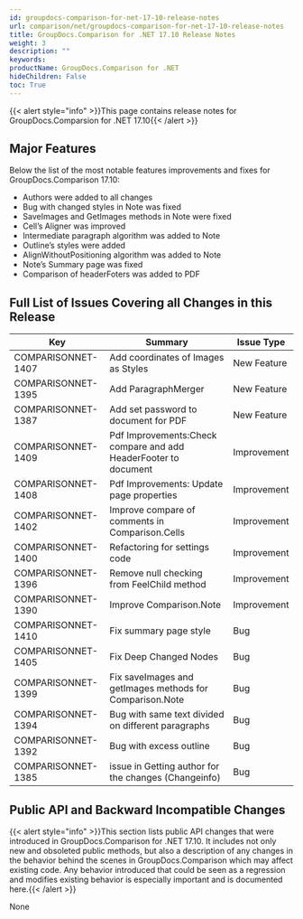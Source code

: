 ```yaml
---
id: groupdocs-comparison-for-net-17-10-release-notes
url: comparison/net/groupdocs-comparison-for-net-17-10-release-notes
title: GroupDocs.Comparison for .NET 17.10 Release Notes
weight: 3
description: ""
keywords:
productName: GroupDocs.Comparison for .NET
hideChildren: False
toc: True
---
```


{{< alert style="info" >}}This page contains release notes for GroupDocs.Comparsion for .NET 17.10{{< /alert >}}

## Major Features

Below the list of the most notable features improvements and fixes for GroupDocs.Comparison 17.10:

- Authors were added to all changes
- Bug with changed styles in Note was fixed
- SaveImages and GetImages methods in Note were fixed
- Cell’s Aligner was improved
- Intermediate paragraph algorithm was added to Note
- Outline’s styles were added
- AlignWithoutPositioning algorithm was added to Note
- Note’s Summary page was fixed
- Comparison of headerFoters was added to PDF

## Full List of Issues Covering all Changes in this Release

| Key                | Summary                                                         | Issue Type  |
| ------------------ | --------------------------------------------------------------- | ----------- |
| COMPARISONNET-1407 | Add coordinates of Images as Styles                             | New Feature |
| COMPARISONNET-1395 | Add ParagraphMerger                                             | New Feature |
| COMPARISONNET-1387 | Add set password to document for PDF                            | New Feature |
| COMPARISONNET-1409 | Pdf Improvements:Check compare and add HeaderFooter to document | Improvement |
| COMPARISONNET-1408 | Pdf Improvements: Update page properties                        | Improvement |
| COMPARISONNET-1402 | Improve compare of comments in Comparison.Cells                 | Improvement |
| COMPARISONNET-1400 | Refactoring for settings code                                   | Improvement |
| COMPARISONNET-1396 | Remove null checking from FeelChild method                      | Improvement |
| COMPARISONNET-1390 | Improve Comparison.Note                                         | Improvement |
| COMPARISONNET-1410 | Fix summary page style                                          | Bug         |
| COMPARISONNET-1405 | Fix Deep Changed Nodes                                          | Bug         |
| COMPARISONNET-1399 | Fix saveImages and getImages methods for Comparison.Note        | Bug         |
| COMPARISONNET-1394 | Bug with same text divided on different paragraphs              | Bug         |
| COMPARISONNET-1392 | Bug with excess outline                                         | Bug         |
| COMPARISONNET-1385 | issue in Getting author for the changes (Changeinfo)            | Bug         |

## Public API and Backward Incompatible Changes

{{< alert style="info" >}}This section lists public API changes that were introduced in GroupDocs.Comparison for .NET 17.10. It includes not only new and obsoleted public methods, but also a description of any changes in the behavior behind the scenes in GroupDocs.Comparison which may affect existing code. Any behavior introduced that could be seen as a regression and modifies existing behavior is especially important and is documented here.{{< /alert >}}

None
